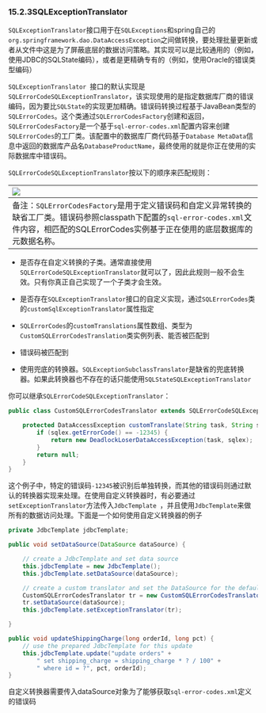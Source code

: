 ### 15.2.3SQLExceptionTranslator

`SQLExceptionTranslator`接口用于在`SQLExceptions`和spring自己的`org.springframework.dao.DataAccessException`之间做转换，要处理批量更新或者从文件中这是为了屏蔽底层的数据访问策略。其实现可以是比较通用的（例如，使用JDBC的SQLState编码），或者是更精确专有的（例如，使用Oracle的错误类型编码）

`SQLExceptionTranslator `接口的默认实现是`SQLErrorCodeSQLExceptionTranslator`，该实现使用的是指定数据库厂商的错误编码，因为要比`SQLState`的实现更加精确。错误码转换过程基于JavaBean类型的`SQLErrorCodes`。这个类通过`SQLErrorCodesFactory`创建和返回，`SQLErrorCodesFactory`是一个基于`sql-error-codes.xml`配置内容来创建`SQLErrorCodes`的工厂类。该配置中的数据库厂商代码基于`Database MetaData`信息中返回的数据库产品名`DatabaseProductName`，最终使用的就是你正在使用的实际数据库中错误码。

`SQLErrorCodeSQLExceptionTranslator`按以下的顺序来匹配规则：

| ![](http://docs.spring.io/spring/docs/5.0.0.M5/spring-framework-reference/html/images/note.png.pagespeed.ce.9zQ_1wVwzR.png) |
| :--- |
| 备注：`SQLErrorCodesFactory`是用于定义错误码和自定义异常转换的缺省工厂类。错误码参照classpath下配置的`sql-error-codes.xml`文件内容，相匹配的SQLErrorCodes实例基于正在使用的底层数据库的元数据名称。 |

* 是否存在自定义转换的子类。通常直接使用`SQLErrorCodeSQLExceptionTranslator`就可以了，因此此规则一般不会生效。只有你真正自己实现了一个子类才会生效。

* 是否存在`SQLExceptionTranslator`接口的自定义实现，通过`SQLErrorCodes`类的`customSqlExceptionTranslator`属性指定

* `SQLErrorCodes`的`customTranslations`属性数组、类型为`CustomSQLErrorCodesTranslation`类实例列表、能否被匹配到

* 错误码被匹配到

* 使用兜底的转换器。`SQLExceptionSubclassTranslator`是缺省的兜底转换器。如果此转换器也不存在的话只能使用`SQLStateSQLExceptionTranslator`

你可以继承`SQLErrorCodeSQLExceptionTranslator`：

```java
public class CustomSQLErrorCodesTranslator extends SQLErrorCodeSQLExceptionTranslator {

    protected DataAccessException customTranslate(String task, String sql, SQLException sqlex) {
        if (sqlex.getErrorCode() == -12345) {
            return new DeadlockLoserDataAccessException(task, sqlex);
        }
        return null;
    }
}
```

这个例子中，特定的错误码`-12345`被识别后单独转换，而其他的错误码则通过默认的转换器实现来处理。在使用自定义转换器时，有必要通过`setExceptionTranslator`方法传入`JdbcTemplate `，并且使用`JdbcTemplate`来做所有的数据访问处理。下面是一个如何使用自定义转换器的例子

```java
private JdbcTemplate jdbcTemplate;

public void setDataSource(DataSource dataSource) {

    // create a JdbcTemplate and set data source
    this.jdbcTemplate = new JdbcTemplate();
    this.jdbcTemplate.setDataSource(dataSource);

    // create a custom translator and set the DataSource for the default translation lookup
    CustomSQLErrorCodesTranslator tr = new CustomSQLErrorCodesTranslator();
    tr.setDataSource(dataSource);
    this.jdbcTemplate.setExceptionTranslator(tr);

}

public void updateShippingCharge(long orderId, long pct) {
    // use the prepared JdbcTemplate for this update
    this.jdbcTemplate.update("update orders" +
        " set shipping_charge = shipping_charge * ? / 100" +
        " where id = ?", pct, orderId);
}
```

自定义转换器需要传入dataSource对象为了能够获取`sql-error-codes.xml`定义的错误码

